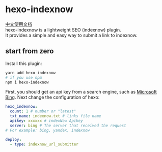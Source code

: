 # hexo-indexnow
[中文使用文档](https://www.kaitaku.xyz/webbuild/hexo/indexnow/) \
hexo-indexnow is a lightweight SEO (indexnow) plugin. \
It provides a simple and easy way to submit a link to indexnow.
## start from zero
Install this plugin:
```bash
yarn add hexo-indexnow
# if you use npm
npm i hexo-indexnow
```
First, you should get an api key from a search engine, such as [Microsoft Bing](https://www.bing.com/indexnow).
Next change the configuration of hexo:
```yaml
hexo_indexnow:
  count: 1 # number or "latest"
  txt_name: indexnow.txt # links file name
  apikey: xxxxxx # indexNow Apikey
  server: bing # The server that received the request
# For example: bing, yandex, indexnow

deploy:
  - type: indexnow_url_submitter
```



